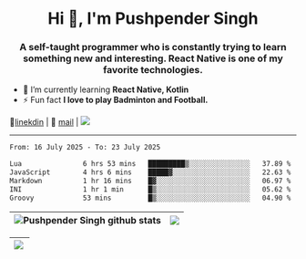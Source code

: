 <h1 align="center">Hi 👋, I'm Pushpender Singh</h1>
<h3 align="center">A self-taught programmer who is constantly trying to learn something new and interesting. React Native is one of my favorite technologies.</h3>

- 🌱 I’m currently learning **React Native, Kotlin**
- ⚡ Fun fact **I love to play Badminton and Football.**

👔[linekdin](https://www.linkedin.com/in/pushpender-singh-240061202/) | 📧 [mail](mailto:pushpendersingh694@gmail.com) | 
<a href="https://github.com/pushpender-singh-ap/pushpender-singh-ap">
    <img src="https://komarev.com/ghpvc/?username=pushpender-singh-ap&style=for-the-badge">
</a>


---

<!--START_SECTION:waka-->

```txt
From: 16 July 2025 - To: 23 July 2025

Lua               6 hrs 53 mins   █████████▒░░░░░░░░░░░░░░░   37.89 %
JavaScript        4 hrs 6 mins    █████▓░░░░░░░░░░░░░░░░░░░   22.63 %
Markdown          1 hr 16 mins    █▓░░░░░░░░░░░░░░░░░░░░░░░   06.97 %
INI               1 hr 1 min      █▒░░░░░░░░░░░░░░░░░░░░░░░   05.62 %
Groovy            53 mins         █▒░░░░░░░░░░░░░░░░░░░░░░░   04.90 %
```

<!--END_SECTION:waka-->


| <a><img align="center" src="https://github-readme-stats-iota-ecru-15.vercel.app/api?username=pushpender-singh-ap&show_icons=true&include_all_commits=true&theme=buefy&hide_border=true" alt="Pushpender Singh github stats" /></a> | <a><img align="center" src="https://github-readme-stats-iota-ecru-15.vercel.app/api/top-langs/?username=pushpender-singh-ap&layout=compact&theme=buefy&hide_border=true" /></a> |
| ------------- | ------------- |

| <a> <img align="left" src="https://github-readme-streak-stats.herokuapp.com/?user=pushpender-singh-ap" /></br> </a> |
| ------------- |
